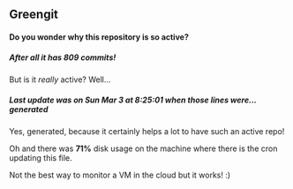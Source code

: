 ## Greengit

#### Do you wonder why this repository is so active?

##### After all it has 809 commits!

But is it *really* active? Well...

##### Last update was on Sun Mar 3 at 8:25:01 when those lines were... generated

Yes, generated, because it certainly helps a lot to have such an active repo!

Oh and there was **71%** disk usage on the machine
where there is the cron updating this file.

Not the best way to monitor a VM in the cloud but it works! :)
